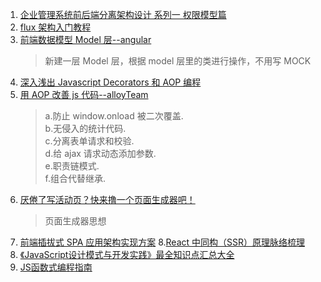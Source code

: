 1. [企业管理系统前后端分离架构设计 系列一 权限模型篇](https://juejin.im/post/5b59c2956fb9a04faa79af6f)
2. [flux 架构入门教程](http://www.ruanyifeng.com/blog/2016/01/flux.html)
3. [前端数据模型 Model 层--angular](https://juejin.im/post/5bd6b48d51882536aa525c93)
   > 新建一层 Model 层，根据 model 层里的类进行操作，不用写 MOCK
4. [深入浅出 Javascript Decorators 和 AOP 编程](https://juejin.im/entry/5a12443951882512a860e93c)
5. [用 AOP 改善 js 代码--alloyTeam](http://www.alloyteam.com/2013/08/yong-aop-gai-shan-javascript-dai-ma/)
   > a.防止 window.onload 被二次覆盖.  
   > b.无侵入的统计代码.  
   > c.分离表单请求和校验.  
   > d.给 ajax 请求动态添加参数.  
   > e.职责链模式.  
   > f.组合代替继承.
6. [厌倦了写活动页？快来撸一个页面生成器吧！](https://juejin.im/post/5bd2f19051882526d14975d2)
   > 页面生成器思想
7. [前端插拔式 SPA 应用架构实现方案](https://juejin.im/post/5b768ffce51d45666f799ba2)
8.[React 中同构（SSR）原理脉络梳理](https://juejin.im/post/5bc7ea48e51d450e46289eab)
9. [《JavaScript设计模式与开发实践》最全知识点汇总大全](https://juejin.im/post/5c2e10a76fb9a049c0432697?utm_source=gold_browser_extension)
10. [JS函数式编程指南](https://llh911001.gitbooks.io/mostly-adequate-guide-chinese/content/ch7.html)
